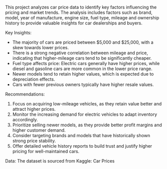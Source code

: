 This project analyzes car price data to identify key factors influencing the pricing and market trends. The analysis includes factors such as brand, model, year of manufacture, engine size, fuel type, mileage and ownership history to provide valuable insights for car dealerships and buyers.

Key Insights:
- The majority of cars are priced between $5,000 and $25,000, with a skew towards lower prices.
- There is a strong negative correlation between mileage and price, indicating that higher-mileage cars tend to be significantly cheaper.
- Fuel type affects price: Electric cars generally have higher prices, while diesel and gasoline cars are more common in the lower price range.
- Newer models tend to retain higher values, which is expected due to depreciation effects.
- Cars with fewer previous owners typically have higher resale values.

Recommendations:
1. Focus on acquiring low-mileage vehicles, as they retain value better and attract higher prices.
2. Monitor the increasing demand for electric vehicles to adapt inventory accordingly.
3. Prioritize selling newer models, as they provide better profit margins and higher customer demand.
4. Consider targeting brands and models that have historically shown strong price stability.
5. Offer detailed vehicle history reports to build trust and justify higher pricing for well-maintained cars.

Data:
The dataset is sourced from Kaggle: Car Prices
